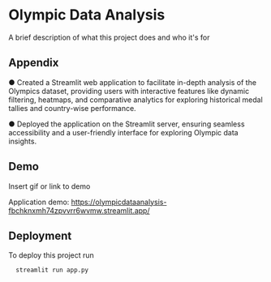 
# Olympic Data Analysis

A brief description of what this project does and who it's for


## Appendix

● Created a Streamlit web application to facilitate in-depth analysis of the Olympics dataset, providing users with  interactive features like dynamic filtering, heatmaps, and comparative analytics for exploring historical medal tallies and country-wise performance.

● Deployed the application on the Streamlit server, ensuring seamless accessibility and a user-friendly interface for exploring Olympic data insights.






## Demo

Insert gif or link to demo

Application demo: https://olympicdataanalysis-fbchknxmh74zpvvrr6wvmw.streamlit.app/
## Deployment

To deploy this project run

```bash
  streamlit run app.py
```

